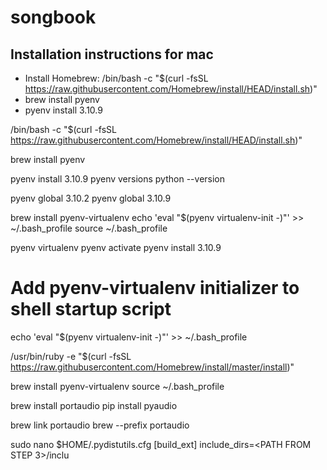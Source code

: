 # songbook


## Installation instructions for mac

  - Install Homebrew: /bin/bash -c "$(curl -fsSL https://raw.githubusercontent.com/Homebrew/install/HEAD/install.sh)"
  - brew install pyenv
  - pyenv install 3.10.9
  
  
 
/bin/bash -c "$(curl -fsSL https://raw.githubusercontent.com/Homebrew/install/HEAD/install.sh)"

brew install pyenv

pyenv install 3.10.9
pyenv versions
python --version

pyenv global 3.10.2
pyenv global 3.10.9

brew install pyenv-virtualenv
echo 'eval "$(pyenv virtualenv-init -)"' >> ~/.bash_profile
source ~/.bash_profile

pyenv virtualenv <python-version> <name>
pyenv activate <name>
pyenv install 3.10.9

# Add pyenv-virtualenv initializer to shell startup script
echo 'eval "$(pyenv virtualenv-init -)"' >> ~/.bash_profile

/usr/bin/ruby -e "$(curl -fsSL https://raw.githubusercontent.com/Homebrew/install/master/install)"


brew install pyenv-virtualenv
source ~/.bash_profile

brew install portaudio
pip install pyaudio

brew link portaudio
brew --prefix portaudio


sudo nano $HOME/.pydistutils.cfg
[build_ext]
include_dirs=<PATH FROM STEP 3>/inclu
